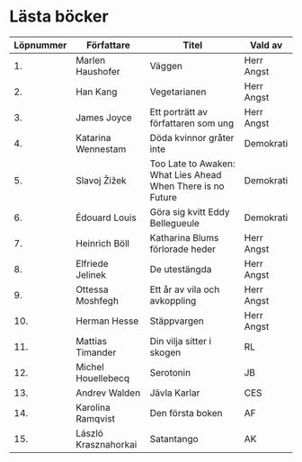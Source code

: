 # Lästa böcker

| Löpnummer | Författare | Titel | Vald av |
| --------- | ---------- | ----- | ------- |
| 1. | Marlen Haushofer | Väggen | Herr Angst |
| 2. | Han Kang | Vegetarianen | Herr Angst |
| 3. | James Joyce | Ett porträtt av författaren som ung | Herr Angst |
| 4. | Katarina Wennestam | Döda kvinnor gråter inte | Demokrati |
| 5. | Slavoj Žižek | Too Late to Awaken: What Lies Ahead When There is no Future | Demokrati |
| 6. | Édouard Louis | Göra sig kvitt Eddy Bellegueule | Demokrati |
| 7. | Heinrich Böll | Katharina Blums förlorade heder | Herr Angst |
| 8. | Elfriede Jelinek | De utestängda | Herr Angst |
| 9. | Ottessa Moshfegh | Ett år av vila och avkoppling | Herr Angst |
| 10. | Herman Hesse | Stäppvargen | Herr Angst |
| 11. | Mattias Timander | Din vilja sitter i skogen | RL |
| 12. | Michel Houellebecq | Serotonin | JB |
| 13. | Andrev Walden | Jävla Karlar | CES |
| 14. | Karolina Ramqvist | Den första boken | AF |
| 15. | László Krasznahorkai | Satantango | AK |
